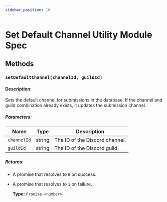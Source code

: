 ```yaml
---
sidebar_position: 16
---
```

Set Default Channel Utility Module Spec
=============================
## Methods
### `setDefaultChannel(channelId, guildId)`

#### Description:
Sets the default channel for submissions in the database. If the channel and guild combination already exists, it updates the submission channel.

##### Parameters:
| Name       | Type   | Description                        |
|------------|--------|------------------------------------|
| `channelId` | string | The ID of the Discord channel.      |
| `guildId`   | string | The ID of the Discord guild.        |

##### Returns:
- A promise that resolves to `0` on success.
- A promise that resolves to `1` on failure.

  **Type:** `Promise.<number>`